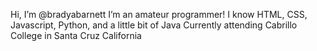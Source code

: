 Hi, I’m @bradyabarnett
I’m an amateur programmer!
I know HTML, CSS, Javascript, Python, and a little bit of Java
Currently attending Cabrillo College in Santa Cruz California

<!---
bradyabarnett/bradyabarnett is a ✨ special ✨ repository because its `README.md` (this file) appears on your GitHub profile.
You can click the Preview link to take a look at your changes.
--->
